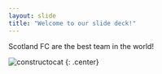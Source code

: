 ```yaml
---
layout: slide
title: "Welcome to our slide deck!"
---
```


Scotland FC are the best team in the world!

![constructocat](https://octodex.github.com/images/constructocat2.jpg)
{: .center}
